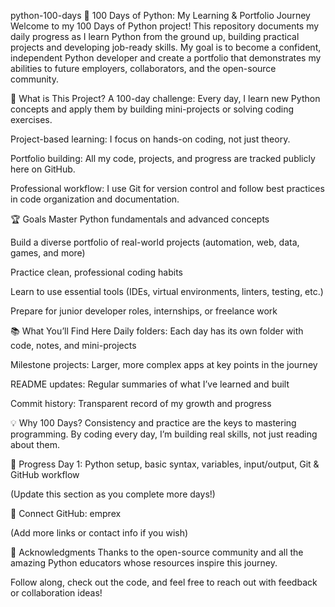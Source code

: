 python-100-days
🚀 100 Days of Python: My Learning & Portfolio Journey
Welcome to my 100 Days of Python project!
This repository documents my daily progress as I learn Python from the ground up, building practical projects and developing job-ready skills. My goal is to become a confident, independent Python developer and create a portfolio that demonstrates my abilities to future employers, collaborators, and the open-source community.

📅 What is This Project?
A 100-day challenge: Every day, I learn new Python concepts and apply them by building mini-projects or solving coding exercises.

Project-based learning: I focus on hands-on coding, not just theory.

Portfolio building: All my code, projects, and progress are tracked publicly here on GitHub.

Professional workflow: I use Git for version control and follow best practices in code organization and documentation.

🏆 Goals
Master Python fundamentals and advanced concepts

Build a diverse portfolio of real-world projects (automation, web, data, games, and more)

Practice clean, professional coding habits

Learn to use essential tools (IDEs, virtual environments, linters, testing, etc.)

Prepare for junior developer roles, internships, or freelance work

📚 What You’ll Find Here
Daily folders: Each day has its own folder with code, notes, and mini-projects

Milestone projects: Larger, more complex apps at key points in the journey

README updates: Regular summaries of what I’ve learned and built

Commit history: Transparent record of my growth and progress

💡 Why 100 Days?
Consistency and practice are the keys to mastering programming.
By coding every day, I’m building real skills, not just reading about them.

🌱 Progress
Day 1: Python setup, basic syntax, variables, input/output, Git & GitHub workflow

(Update this section as you complete more days!)

🤝 Connect
GitHub: emprex

(Add more links or contact info if you wish)

🙏 Acknowledgments
Thanks to the open-source community and all the amazing Python educators whose resources inspire this journey.

Follow along, check out the code, and feel free to reach out with feedback or collaboration ideas!


